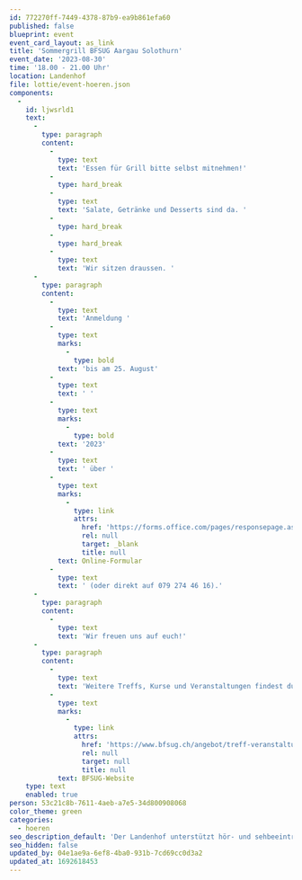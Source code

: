 ```yaml
---
id: 772270ff-7449-4378-87b9-ea9b861efa60
published: false
blueprint: event
event_card_layout: as_link
title: 'Sommergrill BFSUG Aargau Solothurn'
event_date: '2023-08-30'
time: '18.00 - 21.00 Uhr'
location: Landenhof
file: lottie/event-hoeren.json
components:
  -
    id: ljwsrld1
    text:
      -
        type: paragraph
        content:
          -
            type: text
            text: 'Essen für Grill bitte selbst mitnehmen!'
          -
            type: hard_break
          -
            type: text
            text: 'Salate, Getränke und Desserts sind da. '
          -
            type: hard_break
          -
            type: hard_break
          -
            type: text
            text: 'Wir sitzen draussen. '
      -
        type: paragraph
        content:
          -
            type: text
            text: 'Anmeldung '
          -
            type: text
            marks:
              -
                type: bold
            text: 'bis am 25. August'
          -
            type: text
            text: ' '
          -
            type: text
            marks:
              -
                type: bold
            text: '2023'
          -
            type: text
            text: ' über '
          -
            type: text
            marks:
              -
                type: link
                attrs:
                  href: 'https://forms.office.com/pages/responsepage.aspx?id=l97fs-boo0e1FXT_eivJOIuvLAOYdahFjO1g_K0bF8dUQzdHRFFDMzIzSVBXNVlXQUozWkxUVzE3Ty4u'
                  rel: null
                  target: _blank
                  title: null
            text: Online-Formular
          -
            type: text
            text: ' (oder direkt auf 079 274 46 16).'
      -
        type: paragraph
        content:
          -
            type: text
            text: 'Wir freuen uns auf euch!'
      -
        type: paragraph
        content:
          -
            type: text
            text: 'Weitere Treffs, Kurse und Veranstaltungen findest du auf der '
          -
            type: text
            marks:
              -
                type: link
                attrs:
                  href: 'https://www.bfsug.ch/angebot/treff-veranstaltungen-und-kurse/'
                  rel: null
                  target: null
                  title: null
            text: BFSUG-Website
    type: text
    enabled: true
person: 53c21c8b-7611-4aeb-a7e5-34d800908068
color_theme: green
categories:
  - hoeren
seo_description_default: 'Der Landenhof unterstützt hör- und sehbeeinträchtigte Kinder & Jugendliche in ihrem selbstbestimmten Leben durch Förderung ihrer Fähigkeiten & Entwicklung'
seo_hidden: false
updated_by: 04e1ae9a-6ef8-4ba0-931b-7cd69cc0d3a2
updated_at: 1692618453
---
```

